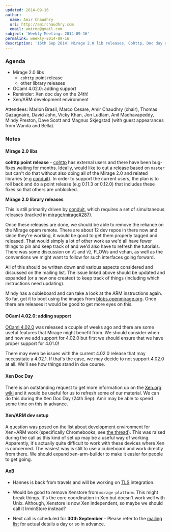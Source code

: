 ```yaml
---
updated: 2014-09-16
author:
  name: Amir Chaudhry
  uri: http://amirchaudhry.com
  email: amirmc@gmail.com
subject: 'Weekly Meeting: 2014-09-16'
permalink: weekly-2014-09-16
description: '16th Sep 2014: Mirage 2.0 lib releases, Cohttp, Doc day and ARM dev'
---
```


### Agenda ###

* Mirage 2.0 libs
    * `cohttp` point release
    * other library releases
* OCaml 4.02.0: adding support
* Reminder: Xen doc day on the 24th!
* Xen/ARM development environment

Attendees: Marlon Brasil, Marco Cesare, Amir Chaudhry (chair),
Thomas Gazagnaire, David John, Vicky Khan, Jon Ludlam, Anil Madhavapeddy,
Mindy Preston, Dave Scott and Magnus Skjegstad (with guest appearances from
Wanda and Bella).


### Notes ###

#### Mirage 2.0 libs ####

**cohttp point release** - [cohttp][] has external users and there have been
bug-fixes waiting for months. Ideally, would like to cut a release based on
`master` but can't do that without also doing all of the Mirage 2.0 and related
libraries (e.g [conduit][]). In order to support the current users, the plan is
to roll back and do a point release (e.g 0.11.3 or 0.12.0) that includes these
fixes so that others are unblocked.

**Mirage 2.0 library releases**

This is still primarily driven by [conduit][], which requires a set of
simultaneous releases (tracked in [mirage/mirage#287][conduit-merge]).

Once these releases are done, we should be able to remove the reliance on the
Mirage opam remote.  There are about 12 dev repos in there now and since
they're working, it would be good to get them properly tagged and released.
That would simply a lot of other work as we'd all have fewer things to pin and
keep track of and we'd also have to refresh the tutorials. There was some
discussion on `V1` and `V2`, FLOWs and vchan, as well as the conventions we
might want to follow for such interfaces going forward.

All of this should be written down and various aspects considered and discussed
on the mailing list.  The issue linked above should be updated and expanded (or
a new one created) to keep track of things (including which instructions need
updating).

Mindy has a cubieboard and can take a look at the ARM instructions again.  So
far, got it to boot using the images from [blobs.openmirage.org][blobs]. Once
there are releases it would be good to get more eyes on this.

[cohttp]: https://github.com/mirage/ocaml-cohttp
[conduit]: https://github.com/mirage/ocaml-conduit
[conduit-merge]: https://github.com/mirage/mirage/issues/287
[blobs]: http://blobs.openmirage.org


#### OCaml 4.02.0: adding support ####

[OCaml 4.02.0][notes] was released a couple of weeks ago and there are some
useful features that Mirage might benefit from. We should consider when and how
we add support for 4.02.0 but first we should ensure that we have proper
support for 4.01.0!

There may even be issues with the current 4.02.0 release that may necessitate a
4.02.1. If that's the case, we may decide to not support 4.02.0 at all.  We'll
see how things stand in due course.

[notes]: http://ocaml.org/releases/4.02.0.html

#### Xen Doc Day ####

There is an outstanding request to get more information up on the
[Xen.org wiki][xen-wiki] and it would be useful for us to refresh some of our
material.  We can do this during the Xen Doc Day (24th Sep). Amir may be able
to spend some time on this in advance.

[xen-wiki]: http://wiki.xen.org/wiki/Category:Mirage_Devel

#### Xen/ARM dev setup ####

A question was posed on the list about development environment for Xen+ARM
work (specifically Chromebooks, see [the thread][thread]). This was raised
during the call as this kind of set up may be a useful way of working.
Apparently, it's actually quite difficult to work with these devices where Xen
is concerned. The easiest way is still to use a cubieboard and work directly
from there. We should expand xen-arm-builder to make it easier for people to
get going.

[thread]: http://lists.xenproject.org/archives/html/mirageos-devel/2014-09/msg00068.html

#### AoB ####

- Hannes is back from travels and will be working on [TLS][] integration.

- Would be good to remove Xenstore from `mirage-platform`. This might break
things. It's the core coordination in Xen but doesn't work well with Unix.
Although, Xenstore is now Xen independent, so maybe we should call it
IrminStore instead?

- Next call is scheduled for **30th September** - Please refer to the
[mailing list][mir-mail] for actual details a day or so in advance.

[TLS]: https://mirage.io/blog/introducing-ocaml-tls
[mir-mail]: http://lists.xenproject.org/cgi-bin/mailman/listinfo/mirageos-devel

